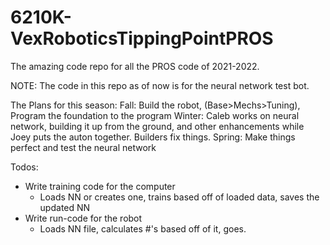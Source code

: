 # 6210K-VexRoboticsTippingPointPROS
The amazing code repo for all the PROS code of 2021-2022.

NOTE: The code in this repo as of now is for the neural network test bot.

The Plans for this season:
Fall: Build the robot, (Base>Mechs>Tuning), Program the foundation to the program
Winter: Caleb works on neural network, building it up from the ground, and other enhancements while Joey puts the auton together. Builders fix things.
Spring: Make things perfect and test the neural network

Todos:
- Write training code for the computer
	- Loads NN or creates one, trains based off of loaded data, saves the updated NN
- Write run-code for the robot
	- Loads NN file, calculates #'s based off of it, goes.